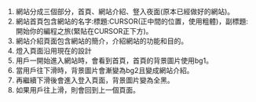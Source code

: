 1. 網站分成三個部分，首頁、網站介紹、豋入夜面(原本已經做好的網站)。
2. 網站首頁包含網站的名字:標題:CURSOR(正中間的位置，使用粗體)，副標題:開始你的編程之旅(緊貼在CURSOR正下方)。
3. 網站介紹頁面包含網站的簡介，介紹網站的功能和目的。
4. 燈入頁面沿用現在的設計
5. 用戶一開始進入網站時，會看到首頁，首頁的背景圖片使用bg1。
6. 當用戶往下滑時，背景圖片會漸變為bg2且變成網站介紹。
7. 再繼續下滑後會進入登入頁面，背景圖片變為全黑。
8. 如果用戶往上滑，則會回到上一個頁面。